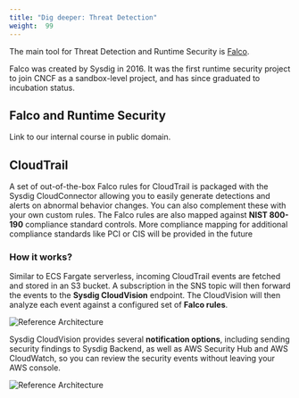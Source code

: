 ```yaml
---
title: "Dig deeper: Threat Detection"
weight:  99
---
```


The main tool for Threat Detection and Runtime Security is [Falco](falco.org).

Falco was created by Sysdig in 2016.  It was the first runtime security project to join CNCF as a sandbox-level project, and has since graduated to incubation status.

## Falco and Runtime Security

Link to our internal course in public domain.


## CloudTrail

A set of out-of-the-box Falco rules for CloudTrail is packaged with the Sysdig CloudConnector allowing you to easily generate detections and alerts on abnormal behavior changes. 
You can also complement these with your own custom rules.
The Falco rules are also mapped against **NIST 800-190** compliance standard controls. More compliance mapping for additional compliance standards like PCI or CIS will be provided in the future

### How it works?

Similar to ECS Fargate serverless, incoming CloudTrail events are fetched and stored in an S3 bucket. A subscription in the SNS topic will then forward the events to the **Sysdig CloudVision** endpoint. The CloudVision will then analyze each event against a configured set of **Falco rules**.

![Reference Architecture](/images/50_module_3/sysdig-agentless-cloud-diagram.png)

Sysdig CloudVision provides several **notification options**, including sending security findings to Sysdig Backend, as well as AWS Security Hub and AWS CloudWatch, so you can review the security events without leaving your AWS console.

![Reference Architecture](/images/50_module_3/image4.png)
